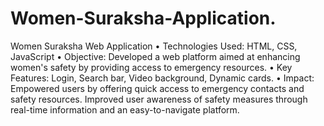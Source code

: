 # Women-Suraksha-Application.
Women Suraksha Web Application
•	Technologies Used: HTML, CSS, JavaScript
•	Objective: Developed a web platform aimed at enhancing women's safety by providing access to emergency resources.
•	Key Features: Login, Search bar, Video background, Dynamic cards.
•	Impact: Empowered users by offering quick access to emergency contacts and safety resources. Improved user awareness of safety measures through real-time information and an easy-to-navigate platform.
